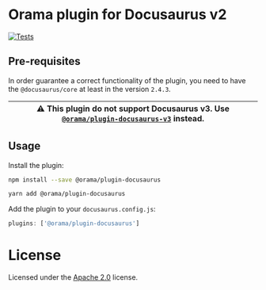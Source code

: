 # Orama plugin for Docusaurus v2

[![Tests](https://github.com/askorama/orama/actions/workflows/turbo.yml/badge.svg)](https://github.com/askorama/orama/actions/workflows/turbo.yml)

## Pre-requisites
In order guarantee a correct functionality of the plugin, you need to have the `@docusaurus/core` at least in the version `2.4.3`.

| :warning: This plugin do not support Docusaurus v3. Use [`@orama/plugin-docusaurus-v3`](https://www.npmjs.com/package/@orama/plugin-docusaurus-v3) instead. |
|-------------------------------------------------------------------------------------------------------------------------------------------------------------|

## Usage

Install the plugin:

```bash
npm install --save @orama/plugin-docusaurus
```

```bash
yarn add @orama/plugin-docusaurus
```

Add the plugin to your `docusaurus.config.js`:

```js
plugins: ['@orama/plugin-docusaurus']
```

# License

Licensed under the [Apache 2.0](/LICENSE.md) license.
